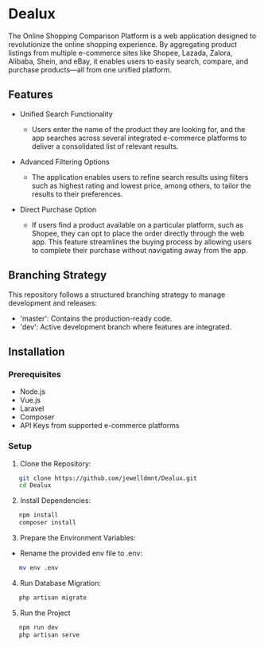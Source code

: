 
# Dealux

The Online Shopping Comparison Platform is a web application designed to revolutionize the online shopping experience. By aggregating product listings from multiple e-commerce sites like Shopee, Lazada, Zalora, Alibaba, Shein, and eBay, it enables users to easily search, compare, and purchase products—all from one unified platform.


## Features

- Unified Search Functionality
    - Users enter the name of the product they are looking for, and the app searches across several integrated e-commerce platforms to deliver a consolidated list of relevant results.

- Advanced Filtering Options
    - The application enables users to refine search results using filters such as highest rating and lowest price, among others, to tailor the results to their preferences.

- Direct Purchase Option
    - If users find a product available on a particular platform, such as Shopee, they can opt to place the order directly through the web app. This feature streamlines the buying process by allowing users to complete their purchase without navigating away from the app.

## Branching Strategy
This repository follows a structured branching strategy to manage development and releases:

- 'master': Contains the production-ready code.
- 'dev': Active development branch where features are integrated.

## Installation

### Prerequisites
- Node.js
- Vue.js 
- Laravel
- Composer 
- API Keys from supported e-commerce platforms 

### Setup
1. Clone the Repository:
```bash
   git clone https://github.com/jewelldmnt/Dealux.git
   cd Dealux
```

2. Install Dependencies:
```bash
   npm install
   composer install
```
3. Prepare the Environment Variables:
- Rename the provided env file to .env:
```bash
   mv env .env
```

4. Run Database Migration:
```bash
   php artisan migrate
```

5. Run the Project
```bash
   npm run dev
   php artisan serve 
```
